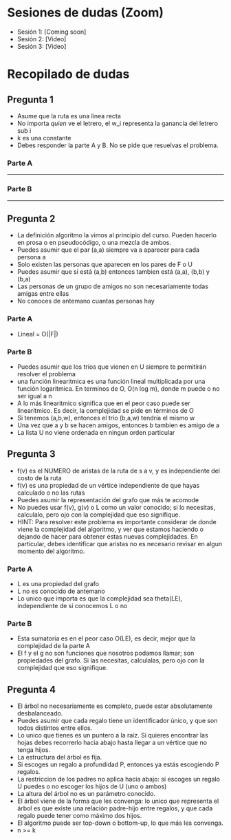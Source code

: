 # Sesiones de dudas (Zoom)

* Sesión 1: [Coming soon]
* Sesión 2: [Video]
* Sesión 3: [Video]

# Recopilado de dudas

## Pregunta 1

* Asume que la ruta es una línea recta
* No importa _quien_ ve el letrero, el w_i representa la ganancia del letrero sub i
* k es una constante
* Debes responder la parte A y B. No se pide que resuelvas el problema.

### Parte A

---

### Parte B

---

## Pregunta 2

* La definición algoritmo la vimos al principio del curso. Pueden hacerlo en prosa o en pseudocódigo, o una mezcla de ambos.
* Puedes asumir que el par (a,a) siempre va a aparecer para cada persona a
* Solo existen las personas que aparecen en los pares de F o U
* Puedes asumir que si está (a,b) entonces tambien está (a,a), (b,b) y (b,a)
* Las personas de un grupo de amigos no son necesariamente todas amigas entre ellas
* No conoces de antemano cuantas personas hay

### Parte A

* Lineal = O(|F|)

### Parte B

* Puedes asumir que los trios que vienen en U siempre te permitirán resolver el problema
* una función linearitmica es una función lineal multiplicada por una función logaritmica. En terminos de O, O(n log m), donde m puede o no ser igual a n
* A lo más linearitmico significa que en el peor caso puede ser linearítmico. Es decir, la complejidad se pide en términos de O
* Si tenemos (a,b,w), entonces el trio (b,a,w) tendría el mismo w
* Una vez que a y b se hacen amigos, entonces b tambien es amigo de a
* La lista U no viene ordenada en ningun orden particular

## Pregunta 3

* f(v) es el NUMERO de aristas de la ruta de s a v, y es independiente del costo de la ruta
* f(v) es una propiedad de un vértice independiente de que hayas calculado o no las rutas
* Puedes asumir la representación del grafo que más te acomode
* No puedes usar f(v), g(v) o L como un valor conocido; si lo necesitas, calculalo, pero ojo con la complejidad que eso signifique.
* HINT: Para resolver este problema es importante considerar de donde viene la complejidad del algoritmo, y ver que estamos haciendo o dejando de hacer para obtener estas nuevas complejidades. En particular, debes identificar que aristas no es necesario revisar en algun momento del algoritmo.

### Parte A

* L es una propiedad del grafo
* L no es conocido de antemano
* Lo unico que importa es que la complejidad sea theta(LE), independiente de si conocemos L o no

### Parte B

* Esta sumatoria es en el peor caso O(LE), es decir, mejor que la complejidad de la parte A
* El f y el g no son funciones que nosotros podamos llamar; son propiedades del grafo. Si las necesitas, calculalas, pero ojo con la complejidad que eso signifique.

## Pregunta 4

* El árbol no necesariamente es completo, puede estar absolutamente desbalanceado.
* Puedes asumir que cada regalo tiene un identificador único, y que son todos distintos entre ellos.
* Lo unico que tienes es un puntero a la raíz. Si quieres encontrar las hojas debes recorrerlo hacia abajo hasta llegar a un vértice que no tenga hijos.
* La estructura del árbol es fija.
* Si escoges un regalo a profundidad P, entonces ya estás escogiendo P regalos.
* La restriccion de los padres no aplica hacia abajo: si escoges un regalo U puedes o no escoger los hijos de U (uno o ambos)
* La altura del árbol no es un parámetro conocido.
* El árbol viene de la forma que les convenga: lo unico que representa el árbol es que existe una relación padre-hijo entre regalos, y que cada regalo puede tener como máximo dos hijos.
* El algoritmo puede ser top-down o bottom-up, lo que más les convenga.
* n >= k

